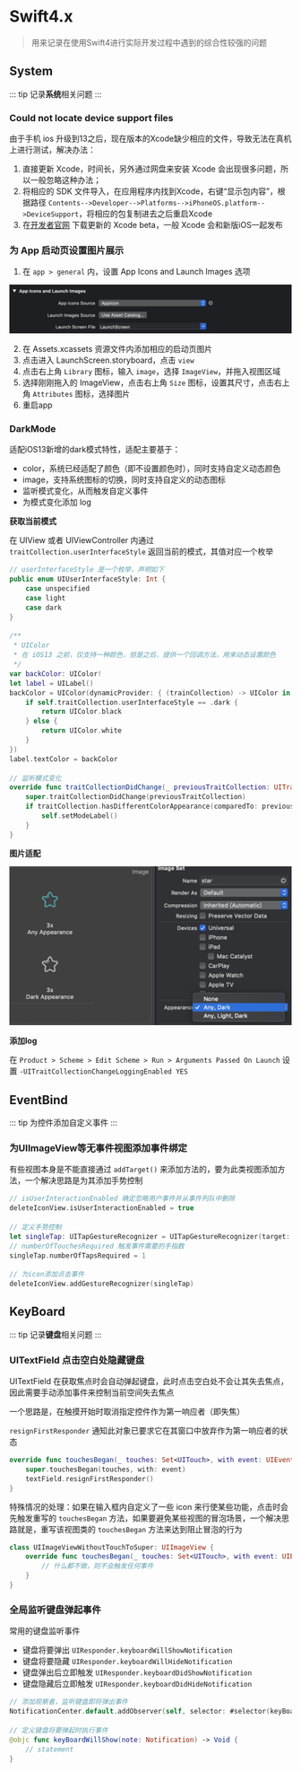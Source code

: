# Swift4.x

> 用来记录在使用Swift4进行实际开发过程中遇到的综合性较强的问题

## System

::: tip
记录**系统**相关问题
:::

### Could not locate device support files

由于手机 ios 升级到13之后，现在版本的Xcode缺少相应的文件，导致无法在真机上进行测试，解决办法：

1. 直接更新 Xcode，时间长，另外通过网盘来安装 Xcode 会出现很多问题，所以一般忽略这种办法；
2. 将相应的 SDK 文件导入，在应用程序内找到Xcode，右键“显示包内容”，根据路径 `Contents-->Developer-->Platforms-->iPhoneOS.platform-->DeviceSupport`，将相应的包复制进去之后重启Xcode
3. 在[开发者官网](https://developer.apple.com/download/) 下载更新的 Xcode beta，一般 Xcode 会和新版iOS一起发布

### 为 App 启动页设置图片展示

1. 在 `app > general` 内，设置 App Icons and Launch Images 选项

![launchSetting](../assets/launchSettings.png)

2. 在 Assets.xcassets 资源文件内添加相应的启动页图片
3. 点击进入 LaunchScreen.storyboard，点击 `view`
4. 点击右上角 `Library` 图标，输入 `image`，选择 `ImageView`，并拖入视图区域
5. 选择刚刚拖入的 ImageView，点击右上角 `Size` 图标，设置其尺寸，点击右上角 `Attributes` 图标，选择图片
6. 重启app

### DarkMode

适配iOS13新增的dark模式特性，适配主要基于：

- color，系统已经适配了颜色（即不设置颜色时），同时支持自定义动态颜色
- image，支持系统图标的切换，同时支持自定义的动态图标
- 监听模式变化，从而触发自定义事件
- 为模式变化添加 log

**获取当前模式**

在 UIView 或者 UIViewController 内通过 `traitCollection.userInterfaceStyle` 返回当前的模式，其值对应一个枚举

```swift
// userInterfaceStyle 是一个枚举，声明如下
public enum UIUserInterfaceStyle: Int {
	case unspecified
	case light
	case dark
}

/**
 * UIColor
 * 在 iOS13 之前，仅支持一种颜色，但是之后，提供一个回调方法，用来动态设置颜色
 */
var backColor: UIColor!
let label = UILabel()
backColor = UIColor(dynamicProvider: { (trainCollection) -> UIColor in
    if self.traitCollection.userInterfaceStyle == .dark {
        return UIColor.black
    } else {
        return UIColor.white
    }
})
label.textColor = backColor

// 监听模式变化
override func traitCollectionDidChange(_ previousTraitCollection: UITraitCollection?) {
    super.traitCollectionDidChange(previousTraitCollection)
    if traitCollection.hasDifferentColorAppearance(comparedTo: previousTraitCollection) {
        self.setModeLabel()
    }
}
```

**图片适配**

![dark模式适配](../assets/darkImage.png)

**添加log**

在 `Product > Scheme > Edit Scheme > Run > Arguments Passed On Launch` 设置 `-UITraitCollectionChangeLoggingEnabled YES` 


## EventBind

::: tip
为控件添加自定义事件
:::

### 为UIImageView等无事件视图添加事件绑定

有些视图本身是不能直接通过 `addTarget()` 来添加方法的，要为此类视图添加方法，一个解决思路是为其添加手势控制

```Swift
// isUserInteractionEnabled 确定忽略用户事件并从事件列队中删除
deleteIconView.isUserInteractionEnabled = true

// 定义手势控制
let singleTap: UITapGestureRecognizer = UITapGestureRecognizer(target: self, action: #selector(clearUserTextInput(_:)))
// numberOfTouchesRequired 触发事件需要的手指数
singleTap.numberOfTapsRequired = 1

// 为icon添加点击事件
deleteIconView.addGestureRecognizer(singleTap)
```


## KeyBoard

::: tip
记录**键盘**相关问题
:::

### UITextField 点击空白处隐藏键盘

UITextField 在获取焦点时会自动弹起键盘，此时点击空白处不会让其失去焦点，因此需要手动添加事件来控制当前空间失去焦点

一个思路是，在触摸开始时取消指定控件作为第一响应者（即失焦）

`resignFirstResponder` 通知此对象已要求它在其窗口中放弃作为第一响应者的状态

```Swift
override func touchesBegan(_ touches: Set<UITouch>, with event: UIEvent?) {
	super.touchesBegan(touches, with: event)
    textField.resignFirstResponder()
}
```

特殊情况的处理：如果在输入框内自定义了一些 icon 来行使某些功能，点击时会先触发重写的 `touchesBegan` 方法，如果要避免某些视图的冒泡场景，一个解决思路就是，重写该视图类的 `touchesBegan` 方法来达到阻止冒泡的行为

```Swift
class UIImageViewWithoutTouchToSuper: UIImageView {
    override func touchesBegan(_ touches: Set<UITouch>, with event: UIEvent?) {
        // 什么都不做，则不会触发任何事件
    }
}
```

### 全局监听键盘弹起事件

常用的键盘监听事件

- 键盘将要弹出 `UIResponder.keyboardWillShowNotification`
- 键盘将要隐藏 `UIResponder.keyboardWillHideNotification`
- 键盘弹出后立即触发 `UIResponder.keyboardDidShowNotification`
- 键盘隐藏后立即触发 `UIResponder.keyboardDidHideNotification` 

```Swift
// 添加观察者，监听键盘即将弹出事件
NotificationCenter.default.addObserver(self, selector: #selector(keyBoardWillShow(note:)), name: UIResponder.keyboardWillShowNotification, object: nil)

// 定义键盘将要弹起时执行事件
@objc func keyBoardWillShow(note: Notification) -> Void {
	// statement
}
```
